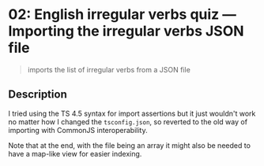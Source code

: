 # 02: English irregular verbs quiz &mdash; Importing the irregular verbs JSON file
> imports the list of irregular verbs from a JSON file

## Description

I tried using the TS 4.5 syntax for import assertions but it just wouldn't work no matter how I changed the `tsconfig.json`, so reverted to the old way of importing with CommonJS interoperability.

Note that at the end, with the file being an array it might also be needed to have a map-like view for easier indexing. 